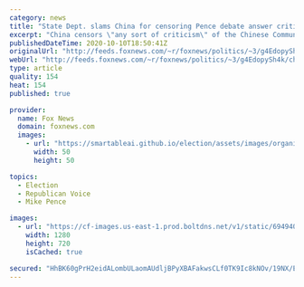 ```yaml
---
category: news
title: "State Dept. slams China for censoring Pence debate answer critical of Chinese Communist Party"
excerpt: "China censors \"any sort of criticism\" of the Chinese Community Party fearing it is bad news if their citizens see \"what actually happens,\" State Department spokesperson Morgan Ortagus told \"Fox & Friends\" Saturday."
publishedDateTime: 2020-10-10T18:50:41Z
originalUrl: "http://feeds.foxnews.com/~r/foxnews/politics/~3/g4EdopySh4k/china-censorship-debate-pence-communist-party-state-dept"
webUrl: "http://feeds.foxnews.com/~r/foxnews/politics/~3/g4EdopySh4k/china-censorship-debate-pence-communist-party-state-dept"
type: article
quality: 154
heat: 154
published: true

provider:
  name: Fox News
  domain: foxnews.com
  images:
    - url: "https://smartableai.github.io/election/assets/images/organizations/foxnews.com-50x50.jpg"
      width: 50
      height: 50

topics:
  - Election
  - Republican Voice
  - Mike Pence

images:
  - url: "https://cf-images.us-east-1.prod.boltdns.net/v1/static/694940094001/77268e3d-4d5b-4ef5-b09f-a292d7986a5f/2e16936f-4f00-4966-b51e-78b1e333d164/1280x720/match/image.jpg"
    width: 1280
    height: 720
    isCached: true

secured: "HhBK60gPrH2eidALombULaomAUdljBPyXBAFakwsCLf0TK9Ic8kNOv/19NX/E9L/mfx2aWZ01Oy0OAZ7nqUGaOAlSiDgXYMN25ZF58G8wpltMqeqiUNPOVxDlOrWaa0VdswzLS73aOQuYid92w5nlMXc3nu3plHnsicN87zTMQ72+5NYqugWQ/74Q4+CTudg5XTcQC2sZclbxWnMFMLp3NyIBKq9ttQA3iWw9PfdQDrMqrISDnufdtnc1JjBkBHYkxOH7LSut7ixWS+BQ9nicf7lnPE0K6Mv6CZmkV2s6dHrnqqwy+Zq1/hvODEdY++Fk3kEImOgKti9v8GXYQORpAB2AyvTXgl2kgjn/ZGtM04=;uVh2QA6lPtFi1s8PdaX0YQ=="
---
```


